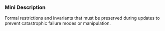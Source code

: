 ### Mini Description

Formal restrictions and invariants that must be preserved during updates to prevent catastrophic failure modes or manipulation.
